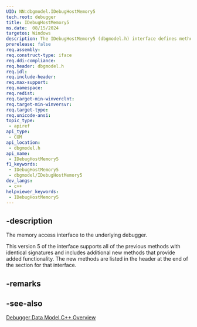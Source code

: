 ```yaml
---
UID: NN:dbgmodel.IDebugHostMemory5
tech.root: debugger
title: IDebugHostMemory5
ms.date:  08/15/2024
targetos: Windows
description: The IDebugHostMemory5 (dbgmodel.h) interface defines methods that provide memory access to the underlying debugger.
prerelease: false
req.assembly: 
req.construct-type: iface
req.ddi-compliance: 
req.header: dbgmodel.h
req.idl: 
req.include-header: 
req.max-support: 
req.namespace: 
req.redist: 
req.target-min-winverclnt: 
req.target-min-winversvr: 
req.target-type: 
req.unicode-ansi: 
topic_type:
 - apiref
api_type:
 - COM
api_location:
 - dbgmodel.h
api_name:
 - IDebugHostMemory5
f1_keywords:
 - IDebugHostMemory5
 - dbgmodel/IDebugHostMemory5
dev_langs:
 - c++
helpviewer_keywords:
 - IDebugHostMemory5
---
```


## -description

The memory access interface to the underlying debugger.

This version 5 of the interface supports all of the previous methods with identical signatures and includes additional new methods that provide added functionality. The new methods are listed in the header at the end of the section for that interface.

## -remarks

## -see-also

[Debugger Data Model C++ Overview](/windows-hardware/drivers/debugger/data-model-cpp-overview)
